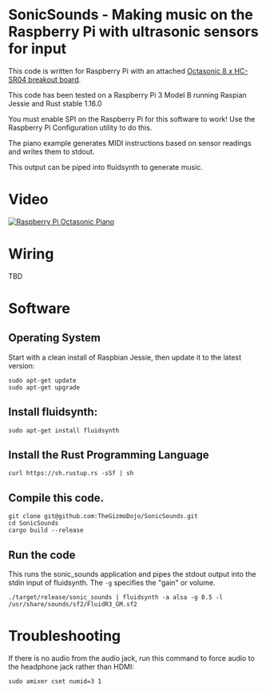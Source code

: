# SonicSounds - Making music on the Raspberry Pi with ultrasonic sensors for input

This code is written for Raspberry Pi with an attached <a href="https://www.tindie.com/products/andygrove73/octasonic-8-x-hc-sr04-ultrasonic-breakout-board/">Octasonic 8 x HC-SR04 breakout board</a>. 

This code has been tested on a Raspberry Pi 3 Model B running Raspian Jessie and Rust stable 1.16.0

You must enable SPI on the Raspberry Pi for this software to work! Use the Raspberry Pi Configuration utility to do this.

The piano example generates MIDI instructions based on sensor readings and writes them to stdout.

This output can be piped into fluidsynth to generate music.

# Video

[![Raspberry Pi Octasonic Piano](https://img.youtube.com/vi/3iLIQvG_j-8/0.jpg)](https://www.youtube.com/watch?v=3iLIQvG_j-8)

# Wiring

TBD

# Software

## Operating System

Start with a clean install of Raspbian Jessie, then update it to the latest version:

```
sudo apt-get update
sudo apt-get upgrade
```

## Install fluidsynth:

```
sudo apt-get install fluidsynth
```

## Install the Rust Programming Language

```
curl https://sh.rustup.rs -sSf | sh
```

## Compile this code.

```
git clone git@github.com:TheGizmoDojo/SonicSounds.git
cd SonicSounds
cargo build --release 
```

## Run the code

This runs the sonic_sounds application and pipes the stdout output into the stdin input of fluidsynth. The `-g` specifies the "gain" or volume.
```
./target/release/sonic_sounds | fluidsynth -a alsa -g 0.5 -l /usr/share/sounds/sf2/FluidR3_GM.sf2
```

# Troubleshooting

If there is no audio from the audio jack, run this command to force audio to the headphone jack rather than HDMI:

```
sudo amixer cset numid=3 1
```
